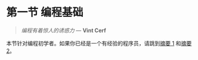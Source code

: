# 第一节 编程基础

> *编程有着惊人的诱惑力* — **Vint Cerf**

本节针对编程初学者。如果你已经是一个有经验的程序员，请跳到[摘要 1](./se01-ch15) 和[摘要 2](./se01-ch14)。

